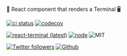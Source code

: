 🚀 React component that renders a Terminal 🖥

[![ci status](https://github.com/bony2023/react-terminal/workflows/Build%20and%20Test/badge.svg?branch=develop)](https://github.com/bony2023/react-terminal/actions?query=Build+and+Test)
[![codecov](https://codecov.io/gh/bony2023/react-terminal/branch/master/graph/badge.svg)](https://codecov.io/gh/bony2023/react-terminal)

[![react-terminal (latest)](https://img.shields.io/npm/v/react-terminal/latest)](https://www.npmjs.com/package/react-terminal)
[![node](https://img.shields.io/node/v/react-terminal/latest)](https://www.npmjs.com/package/react-terminal)
![MIT](https://img.shields.io/npm/l/react-terminal)

[![Twitter followers](https://img.shields.io/twitter/follow/bony2023?label=Follow&style=social)](https://twitter.com/bony2023)
[![Github](https://img.shields.io/github/stars/bony2023/react-terminal?style=social)](https://github.com/bony2023/react-terminal)